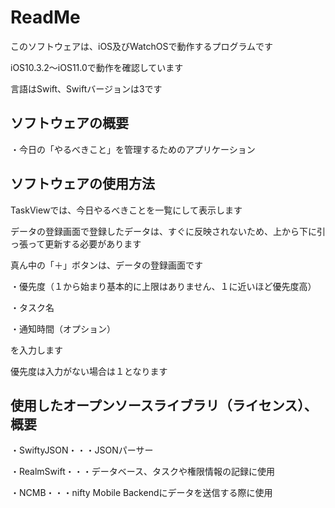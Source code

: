 #  ReadMe
このソフトウェアは、iOS及びWatchOSで動作するプログラムです

iOS10.3.2〜iOS11.0で動作を確認しています

言語はSwift、Swiftバージョンは3です

## ソフトウェアの概要
・今日の「やるべきこと」を管理するためのアプリケーション

## ソフトウェアの使用方法
TaskViewでは、今日やるべきことを一覧にして表示します

データの登録画面で登録したデータは、すぐに反映されないため、上から下に引っ張って更新する必要があります

真ん中の「＋」ボタンは、データの登録画面です

・優先度（１から始まり基本的に上限はありません、１に近いほど優先度高）

・タスク名

・通知時間（オプション）

を入力します

優先度は入力がない場合は１となります


## 使用したオープンソースライブラリ（ライセンス）、概要
・SwiftyJSON・・・JSONパーサー

・RealmSwift・・・データベース、タスクや権限情報の記録に使用

・NCMB・・・nifty Mobile Backendにデータを送信する際に使用

